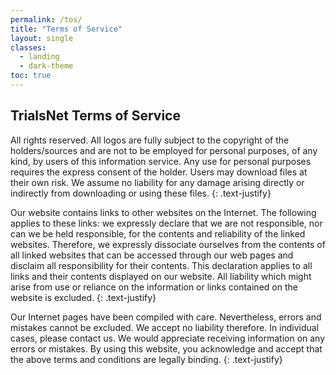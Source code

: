 ```yaml
---
permalink: /tos/
title: "Terms of Service"
layout: single
classes:
  - landing
  - dark-theme
toc: true
---
```


## TrialsNet Terms of Service

All rights reserved. All logos are fully subject to the copyright of the holders/sources and are not to be employed for personal purposes, of any kind, by users of this information service. Any use for personal purposes requires the express consent of the holder. Users may download files at their own risk. We assume no liability for any damage arising directly or indirectly from downloading or using these files.
{: .text-justify}

Our website contains links to other websites on the Internet. The following applies to these links\: we expressly declare that we are not responsible, nor can we be held responsible, for the contents and reliability of the linked websites. Therefore, we expressly dissociate ourselves from the contents of all linked websites that can be accessed through our web pages and disclaim all responsibility for their contents. This declaration applies to all links and their contents displayed on our website. All liability which might arise from use or reliance on the information or links contained on the website is excluded.
{: .text-justify}

Our Internet pages have been compiled with care. Nevertheless, errors and mistakes cannot be excluded. We accept no liability therefore. In individual cases, please contact us. We would appreciate receiving information on any errors or mistakes. By using this website, you acknowledge and accept that the above terms and conditions are legally binding.
{: .text-justify}

